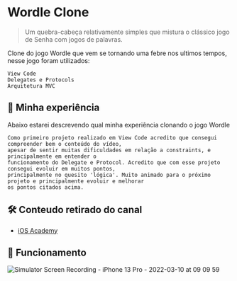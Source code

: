 # Wordle Clone
> Um quebra-cabeça relativamente simples que mistura o clássico jogo de Senha com jogos de palavras.


Clone do jogo Wordle que vem se tornando uma febre nos ultimos tempos, nesse jogo foram utilizados:
```
View Code
Delegates e Protocols
Arquitetura MVC
```

## 📝 Minha experiência
Abaixo estarei descrevendo qual minha experiência clonando o jogo Wordle
```
Como primeiro projeto realizado em View Code acredito que consegui compreender bem o conteúdo do vídeo, 
apesar de sentir muitas dificuldades em relação a constraints, e principalmente em entender o 
funcionamento do Delegate e Protocol. Acredito que com esse projeto consegui evoluir em muitos pontos,
principalmente no quesito 'lógica'. Muito animado para o próximo projeto e principalmente evoluir e melhorar
os pontos citados acima.
```

## 🛠️ Conteudo retirado do canal

* [iOS Academy](https://www.youtube.com/channel/UCnksRRifsSCGUZpQukUKAyg)

## 📱 Funcionamento

![Simulator Screen Recording - iPhone 13 Pro - 2022-03-10 at 09 09 59](https://user-images.githubusercontent.com/54004461/157658918-f7246629-cf03-4fe2-a168-3dd73b77236f.gif)

